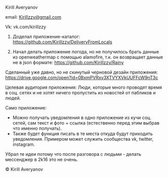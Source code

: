 Kirill Averyanov

email:
Kirillzzy@gmail.com

Vk:
vk.com/kirillzzy

1) Доделал приложение-каталог:
https://github.com/Kirillzzy/DeliveryFromLocals

2) Начал делать приложение погода, но не получилось брать данные из openweathermap с помощью alamofire,
т.к. он возвращает данные не в json формате:
https://github.com/Kirillzzy/Rainy

Сделанный уже давно, но не скинутый черновой дезайн приложения:
https://drive.google.com/open?id=0BxmPVRxy3XTVYXVkUUFFcW9nT3c

Целевая аудитория приложения:
  Люди, которые много проводят время в соц. сетях и не хотят ничего пропустить из новостей от пабликов и людей.
  
Само приложение:
  - Можно получать уведомления в одно приложение из кучи соц. сетей, сам текст и фото + ссылка
  (естественно перед этим выбрав что именно получать).
  - Также будет функция писать в те места откуда будут приходить уведомления.
  Примером может служить сообщества vk, twitter, instagram.
  
Убрал те идеи потому что после разговора с людьми - делать мессенджер в 2k16 это не очень.

 © Kirill Averyanov
